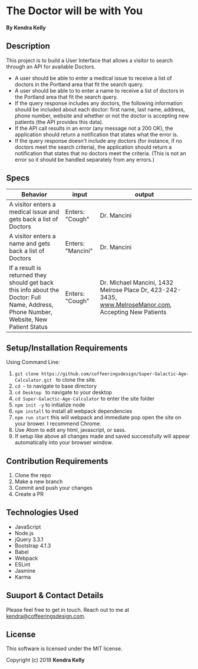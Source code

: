 # The Doctor will be with You

#### By Kendra Kelly

## Description

This project is to build a User Interface that allows a visitor to search through an API for available Doctors.

*  A user should be able to enter a medical issue to receive a list of doctors in the Portland area that fit the search query.
*  A user should be able to to enter a name to receive a list of doctors in the Portland area that fit the search query.
*  If the query response includes any doctors, the following information should be included about each doctor: first name, last name, address, phone number, website and whether or not the doctor is accepting new patients (the API provides this data).
*  If the API call results in an error (any message not a 200 OK), the application should return a notification that states what the error is.
*  If the query response doesn't include any doctors (for instance, if no doctors meet the search criteria), the application should return a notification that states that no doctors meet the criteria. (This is not an error so it should be handled separately from any errors.)

## Specs

| Behavior | input | output |
|----------|-------|--------|
| A visitor enters a medical issue and gets back a list of Doctors | Enters: "Cough" | Dr. Mancini |
| A visitor enters a name and gets back a list of Doctors | Enters: "Mancini" | Dr. Mancini |
| If a result is returned they should get back this info about the Doctor: Full Name, Address, Phone Number, Website, New Patient Status | Enters: "Cough" | Dr. Michael Mancini, 1432 Melrose Place Dr, 423-242-3435, www.MelroseManor.com, Accepting New Patients |

## Setup/Installation Requirements
Using Command Line:
1. ``git clone https://github.com/coffeeringsdesign/Super-Galactic-Age-Calculator.git `` to clone the site.
2. ``cd ~`` to navigate to base directory
3. ``cd Desktop `` to navigate to your desktop
4. ``cd Super-Galactic-Age-Calculator`` to enter the site folder
5. ``npm init -y`` to initialize node
6. ``npm install`` to install all webpack dependencies
7. ``npm run start`` this will webpack and immediate pop open the site on your brower. I recommend Chrome.
8. Use Atom to edit any html, javascript, or sass.
9. If setup like above all changes made and saved successfully will appear automatically into your browser window.

## Contribution Requirements

1. Clone the repo
1. Make a new branch
1. Commit and push your changes
1. Create a PR

## Technologies Used

* JavaScript
* Node.js
* jQuery 3.3.1
* Bootstrap 4.1.3
* Babel
* Webpack
* ESLint
* Jasmine
* Karma

## Suuport & Contact Details

Please feel free to get in touch. Reach out to me at kendra@coffeeringsdesign.com.

## License

This software is licensed under the MIT license.

Copyright (c) 2018 **Kendra Kelly**
